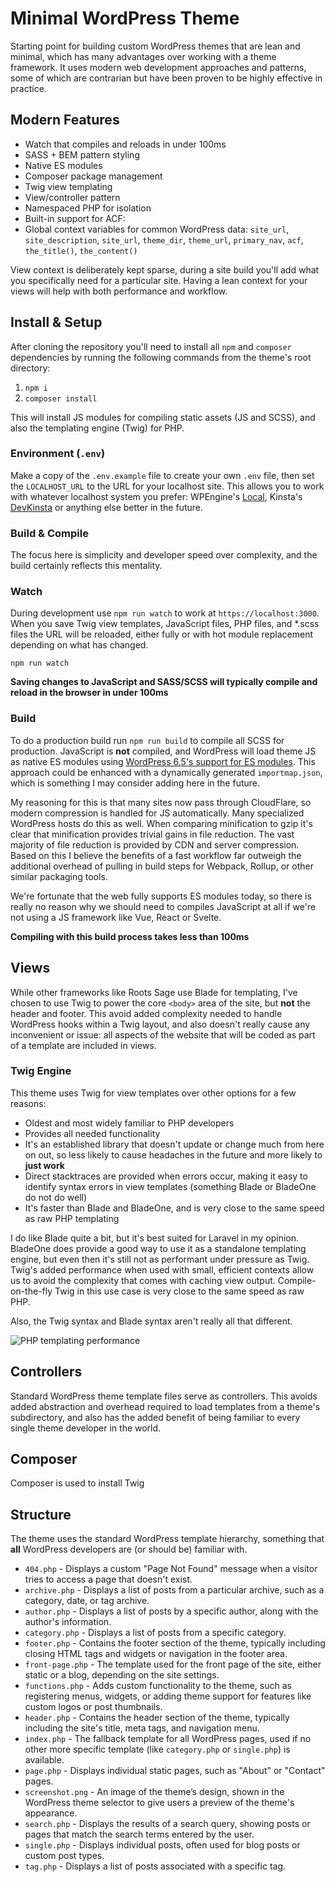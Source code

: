 # Minimal WordPress Theme

Starting point for building custom WordPress themes that are lean and minimal, which has many advantages over working with a theme framework. It uses modern web development approaches and patterns, some of which are contrarian but have been proven to be highly effective in practice.

## Modern Features

- Watch that compiles and reloads in under 100ms
- SASS + BEM pattern styling
- Native ES modules
- Composer package management
- Twig view templating
- View/controller pattern
- Namespaced PHP for isolation
- Built-in support for ACF:
- Global context variables for common WordPress data: `site_url`, `site_description`, `site_url`, `theme_dir`, `theme_url`, `primary_nav`, `acf`, `the_title()`, `the_content()`

View context is deliberately kept sparse, during a site build you'll add what you specifically need for a particular site. Having a lean context for your views will help with both performance and workflow.

## Install & Setup

After cloning the repository you'll need to install all `npm` and `composer` dependencies by running the following commands from the theme's root directory:

1. `npm i`
1. `composer install`

This will install JS modules for compiling static assets (JS and SCSS), and also the templating engine (Twig) for PHP.

### Environment (`.env`)

Make a copy of the `.env.example` file to create your own `.env` file, then set the `LOCALHOST_URL` to the URL for your localhost site. This allows you to work with whatever localhost system you prefer: WPEngine's [Local](https://wpengine.com/local/), Kinsta's [DevKinsta](https://kinsta.com/devkinsta/) or anything else better in the future.

### Build & Compile

The focus here is simplicity and developer speed over complexity, and the build certainly reflects this mentality.

### Watch

During development use `npm run watch` to work at `https://localhost:3000`. When you save Twig view templates, JavaScript files, PHP files, and \*.scss files the URL will be reloaded, either fully or with hot module replacement depending on what has changed.

`npm run watch`

**Saving changes to JavaScript and SASS/SCSS will typically compile and reload in the browser in under 100ms**

### Build

To do a production build run `npm run build` to compile all SCSS for production. JavaScript is **not** compiled, and WordPress will load theme JS as native ES modules using [WordPress 6.5's support for ES modules](https://www.kevinleary.net/blog/wordpress-asset-loading/). This approach could be enhanced with a dynamically generated `importmap.json`, which is something I may consider adding here in the future.

My reasoning for this is that many sites now pass through CloudFlare, so modern compression is handled for JS automatically. Many specialized WordPress hosts do this as well. When comparing minification to gzip it's clear that minification provides trivial gains in file reduction. The vast majority of file reduction is provided by CDN and server compression. Based on this I believe the benefits of a fast workflow far outweigh the additional overhead of pulling in build steps for Webpack, Rollup, or other similar packaging tools.

We're fortunate that the web fully supports ES modules today, so there is really no reason why we should need to compiles JavaScript at all if we're not using a JS framework like Vue, React or Svelte.

**Compiling with this build process takes less than 100ms**

## Views

While other frameworks like Roots Sage use Blade for templating, I've chosen to use Twig to power the core `<body>` area of the site, but **not** the header and footer. This avoid added complexity needed to handle WordPress hooks within a Twig layout, and also doesn't really cause any inconvenient or issue: all aspects of the website that will be coded as part of a template are included in views.

### Twig Engine

This theme uses Twig for view templates over other options for a few reasons:

- Oldest and most widely familiar to PHP developers
- Provides all needed functionality
- It's an established library that doesn't update or change much from here on out, so less likely to cause headaches in the future and more likely to **just work**
- Direct stacktraces are provided when errors occur, making it easy to identify syntax errors in view templates (something Blade or BladeOne do not do well)
- It's faster than Blade and BladeOne, and is very close to the same speed as raw PHP templating

I do like Blade quite a bit, but it's best suited for Laravel in my opinion. BladeOne does provide a good way to use it as a standalone templating engine, but even then it's still not as performant under pressure as Twig. Twig's added performance when used with small, efficient contexts allow us to avoid the complexity that comes with caching view output. Compile-on-the-fly Twig in this use case is very close to the same speed as raw PHP.

Also, the Twig syntax and Blade syntax aren't really all that different.

![PHP templating performance](https://miro.medium.com/v2/resize:fit:1400/format:webp/1*VzlJqAd9IUBXf6R_q1Uk0Q.jpeg)

## Controllers

Standard WordPress theme template files serve as controllers. This avoids added abstraction and overhead required to load templates from a theme's subdirectory, and also has the added benefit of being familiar to every single theme developer in the world.

## Composer

Composer is used to install Twig

## Structure

The theme uses the standard WordPress template hierarchy, something that **all** WordPress developers are (or should be) familiar with.

- `404.php` - Displays a custom "Page Not Found" message when a visitor tries to access a page that doesn't exist.
- `archive.php` - Displays a list of posts from a particular archive, such as a category, date, or tag archive.
- `author.php` - Displays a list of posts by a specific author, along with the author's information.
- `category.php` - Displays a list of posts from a specific category.
- `footer.php` - Contains the footer section of the theme, typically including closing HTML tags and widgets or navigation in the footer area.
- `front-page.php` - The template used for the front page of the site, either static or a blog, depending on the site settings.
- `functions.php` - Adds custom functionality to the theme, such as registering menus, widgets, or adding theme support for features like custom logos or post thumbnails.
- `header.php` - Contains the header section of the theme, typically including the site's title, meta tags, and navigation menu.
- `index.php` - The fallback template for all WordPress pages, used if no other more specific template (like `category.php` or `single.php`) is available.
- `page.php` - Displays individual static pages, such as "About" or "Contact" pages.
- `screenshot.png` - An image of the theme’s design, shown in the WordPress theme selector to give users a preview of the theme's appearance.
- `search.php` - Displays the results of a search query, showing posts or pages that match the search terms entered by the user.
- `single.php` - Displays individual posts, often used for blog posts or custom post types.
- `tag.php` - Displays a list of posts associated with a specific tag.
